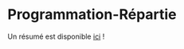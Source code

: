 # Programmation-Répartie

Un résumé est disponible [ici](https://github.com/nsalleron/Programmation-Repartie/blob/master/Docs/PR.pdf) !

